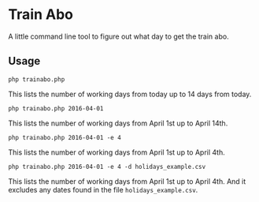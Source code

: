 Train Abo
=========

A little command line tool to figure out what day to get the train abo.


Usage
-----

```
php trainabo.php
```

This lists the number of working days from today up to 14 days from today.

```
php trainabo.php 2016-04-01
```

This lists the number of working days from April 1st up to April 14th.

```
php trainabo.php 2016-04-01 -e 4
```

This lists the number of working days from April 1st up to April 4th.

```
php trainabo.php 2016-04-01 -e 4 -d holidays_example.csv
```

This lists the number of working days from April 1st up to April 4th.
And it excludes any dates found in the file `holidays_example.csv`.
